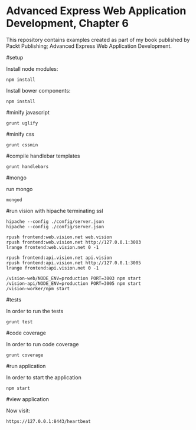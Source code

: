 Advanced Express Web Application Development, Chapter 6
=======

This repository contains examples created as part of my book published by Packt Publishing; Advanced Express Web Application Development.

#setup


Install node modules:

```
npm install
```

Install bower components:

```
npm install
```

#minify javascript

```
grunt uglify
```

#minify css
```
grunt cssmin
```

#compile handlebar templates
```
grunt handlebars
```

#mongo

run mongo

```
mongod
```

#run vision with hipache terminating ssl
```
hipache --config ./config/server.json
hipache --config ./config/server.json

rpush frontend:web.vision.net web.vision
rpush frontend:web.vision.net http://127.0.0.1:3003
lrange frontend:web.vision.net 0 -1

rpush frontend:api.vision.net api.vision
rpush frontend:api.vision.net http://127.0.0.1:3005
lrange frontend:api.vision.net 0 -1

/vision-web/NODE_ENV=production PORT=3003 npm start
/vision-api/NODE_ENV=production PORT=3005 npm start
/vision-worker/npm start
```

#tests

In order to run the tests

```
grunt test

```

#code coverage

In order to run code coverage

```
grunt coverage

```

#run application

In order to start the application

```
npm start
```

#view application

Now visit:

```
https://127.0.0.1:8443/heartbeat
```